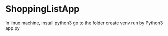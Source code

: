 # ShoppingListApp
In linux machine, install python3
go to the folder
create venv
run by Python3 app.py
